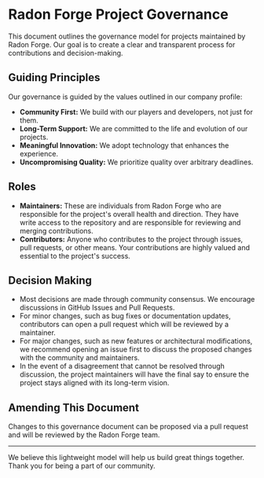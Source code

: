 # Radon Forge Project Governance

This document outlines the governance model for projects maintained by Radon Forge. Our goal is to create a clear and transparent process for contributions and decision-making.

## Guiding Principles

Our governance is guided by the values outlined in our company profile:

- **Community First:** We build with our players and developers, not just for them.
- **Long-Term Support:** We are committed to the life and evolution of our projects.
- **Meaningful Innovation:** We adopt technology that enhances the experience.
- **Uncompromising Quality:** We prioritize quality over arbitrary deadlines.

## Roles

- **Maintainers:** These are individuals from Radon Forge who are responsible for the project's overall health and direction. They have write access to the repository and are responsible for reviewing and merging contributions.
- **Contributors:** Anyone who contributes to the project through issues, pull requests, or other means. Your contributions are highly valued and essential to the project's success.

## Decision Making

- Most decisions are made through community consensus. We encourage discussions in GitHub Issues and Pull Requests.
- For minor changes, such as bug fixes or documentation updates, contributors can open a pull request which will be reviewed by a maintainer.
- For major changes, such as new features or architectural modifications, we recommend opening an issue first to discuss the proposed changes with the community and maintainers.
- In the event of a disagreement that cannot be resolved through discussion, the project maintainers will have the final say to ensure the project stays aligned with its long-term vision.

## Amending This Document

Changes to this governance document can be proposed via a pull request and will be reviewed by the Radon Forge team.

---

We believe this lightweight model will help us build great things together. Thank you for being a part of our community.
